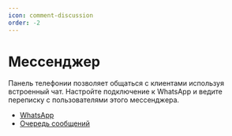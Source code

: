 ```yaml
---
icon: comment-discussion
order: -2
---
```


# Мессенджер

Панель телефонии позволяет общаться с клиентами используя встроенный чат. Настройте подключение к WhatsApp и
ведите переписку с пользователями этого мессенджера.

- [WhatsApp](setup-whatsapp)
- [Очередь сообщений](processing-queue)
